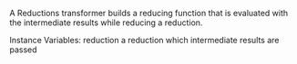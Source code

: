 A Reductions transformer builds a reducing function that is evaluated with the intermediate results while reducing a reduction.

Instance Variables:
	reduction	<Reduction>	a reduction which intermediate results are passed

